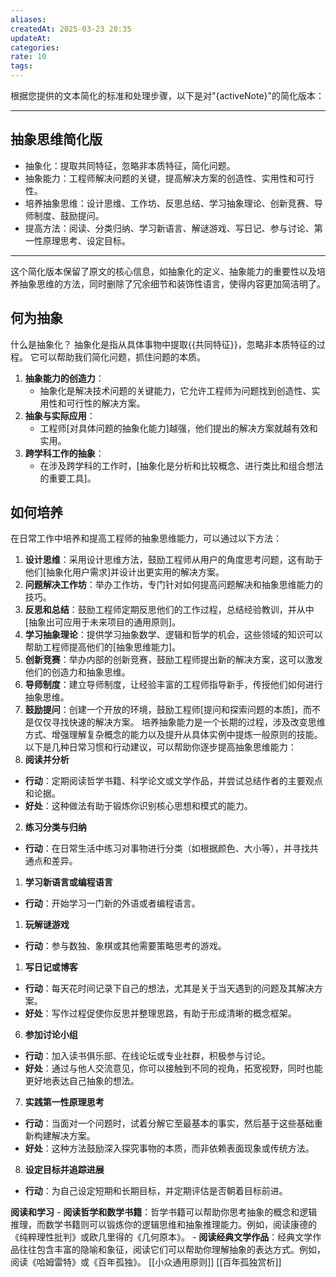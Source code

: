 ```yaml
---
aliases: 
createdAt: 2025-03-23 20:35
updateAt: 
categories: 
rate: 10
tags:
---
```


根据您提供的文本简化的标准和处理步骤，以下是对"{activeNote}"的简化版本：

---

## 抽象思维简化版

- 抽象化：提取共同特征，忽略非本质特征，简化问题。
- 抽象能力：工程师解决问题的关键，提高解决方案的创造性、实用性和可行性。
- 培养抽象思维：设计思维、工作坊、反思总结、学习抽象理论、创新竞赛、导师制度、鼓励提问。
- 提高方法：阅读、分类归纳、学习新语言、解谜游戏、写日记、参与讨论、第一性原理思考、设定目标。

---

这个简化版本保留了原文的核心信息，如抽象化的定义、抽象能力的重要性以及培养抽象思维的方法，同时删除了冗余细节和装饰性语言，使得内容更加简洁明了。
## 何为抽象
什么是抽象化？ 抽象化是指从具体事物中提取{{共同特征}}，忽略非本质特征的过程。 它可以帮助我们简化问题，抓住问题的本质。
1. **抽象能力的创造力**：
   - 抽象化是解决技术问题的关键能力，它允许工程师为问题找到创造性、实用性和可行性的解决方案。
2. **抽象与实际应用**：
   - 工程师[对具体问题的抽象化能力]越强，他们提出的解决方案就越有效和实用。
3. **跨学科工作的抽象**：
   - 在涉及跨学科的工作时，[抽象化是分析和比较概念、进行类比和组合想法的重要工具]。
## 如何培养
在日常工作中培养和提高工程师的抽象思维能力，可以通过以下方法：
1. **设计思维**：采用设计思维方法，鼓励工程师从用户的角度思考问题，这有助于他们[抽象化用户需求]并设计出更实用的解决方案。
2. **问题解决工作坊**：举办工作坊，专门针对如何提高问题解决和抽象思维能力的技巧。
3. **反思和总结**：鼓励工程师定期反思他们的工作过程，总结经验教训，并从中[抽象出可应用于未来项目的通用原则]。
4. **学习抽象理论**：提供学习抽象数学、逻辑和哲学的机会，这些领域的知识可以帮助工程师提高他们的[抽象思维能力]。
5. **创新竞赛**：举办内部的创新竞赛，鼓励工程师提出新的解决方案，这可以激发他们的创造力和抽象思维。
6. **导师制度**：建立导师制度，让经验丰富的工程师指导新手，传授他们如何进行抽象思维。
7. **鼓励提问**：创建一个开放的环境，鼓励工程师[提问和探索问题的本质]，而不是仅仅寻找快速的解决方案。
培养抽象能力是一个长期的过程，涉及改变思维方式、增强理解复杂概念的能力以及提升从具体实例中提炼一般原则的技能。以下是几种日常习惯和行动建议，可以帮助你逐步提高抽象思维能力：
 8. **阅读并分析**
- **行动**：定期阅读哲学书籍、科学论文或文学作品，并尝试总结作者的主要观点和论据。
- **好处**：这种做法有助于锻炼你识别核心思想和模式的能力。
2. **练习分类与归纳**
- **行动**：在日常生活中练习对事物进行分类（如根据颜色、大小等），并寻找共通点和差异。
1. **学习新语言或编程语言**
- **行动**：开始学习一门新的外语或者编程语言。
1. **玩解谜游戏**
- **行动**：参与数独、象棋或其他需要策略思考的游戏。
1. **写日记或博客**
- **行动**：每天花时间记录下自己的想法，尤其是关于当天遇到的问题及其解决方案。
- **好处**：写作过程促使你反思并整理思路，有助于形成清晰的概念框架。
6. **参加讨论小组**
- **行动**：加入读书俱乐部、在线论坛或专业社群，积极参与讨论。
- **好处**：通过与他人交流意见，你可以接触到不同的视角，拓宽视野，同时也能更好地表达自己抽象的想法。
7. **实践第一性原理思考**
- **行动**：当面对一个问题时，试着分解它至最基本的事实，然后基于这些基础重新构建解决方案。
- **好处**：这种方法鼓励深入探究事物的本质，而非依赖表面现象或传统方法。
8. **设定目标并追踪进展**
- **行动**：为自己设定短期和长期目标，并定期评估是否朝着目标前进。

**阅读和学习** - **阅读哲学和数学书籍**：哲学书籍可以帮助你思考抽象的概念和逻辑推理，而数学书籍则可以锻炼你的逻辑思维和抽象推理能力。例如，阅读康德的《纯粹理性批判》或欧几里得的《几何原本》。 - **阅读经典文学作品**：经典文学作品往往包含丰富的隐喻和象征，阅读它们可以帮助你理解抽象的表达方式。例如，阅读《哈姆雷特》或《百年孤独》。 
[[小众通用原则]]
[[百年孤独赏析]]